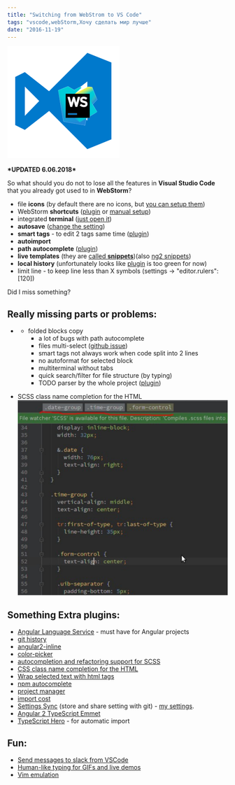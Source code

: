 ```yaml
---
title: "Switching from WebStrom to VS Code"
tags: "vscode,webStorm,Хочу сделать мир лучше"
date: "2016-11-19"
---
```


![vscode_webstorm_logo](images/vscode_webstorm_logo.png)

**\*UPDATED 6.06.2018\*** 

So what should you do not to lose all the features in **Visual Studio Code** that you already got used to in **WebStorm**?

- file **icons** (by default there are no icons, but [you can setup them](https://code.visualstudio.com/blogs/2016/09/08/icon-themes))
- WebStorm **shortcuts** ([plugin](https://marketplace.visualstudio.com/items?itemName=k--kato.intellij-idea-keybindings) or [manual setup](https://github.com/odynvolk/intellij-visual-studio-code/blob/master/keybindings/keybindings.json))
- integrated **terminal** ([just open it](https://code.visualstudio.com/docs/editor/integrated-terminal))
- **autosave** ([change the setting](https://code.visualstudio.com/Docs/editor/codebasics#_save-auto-save))
- **smart tags** - to edit 2 tags same time ([plugin](https://marketplace.visualstudio.com/items?itemName=formulahendry.auto-rename-tag))
- **autoimport**
- **path autocomplete** ([plugin](https://marketplace.visualstudio.com/items?itemName=christian-kohler.path-intellisense))
- **live templates** (they are [called **snippets**](https://code.visualstudio.com/Docs/customization/userdefinedsnippets))(also [ng2 snippets](https://marketplace.visualstudio.com/items?itemName=johnpapa.Angular2))
- **local history** (unfortunately looks like [plugin](https://marketplace.visualstudio.com/items?itemName=xyz.local-history) is too green for now)
- limit line - to keep line less than X symbols (settings -> "editor.rulers": \[120\])

Did I miss something?

## Really missing parts or problems:

- - folded blocks copy
    - a lot of bugs with path autocomplete
    - files multi-select ([github issue](https://github.com/Microsoft/vscode/issues/1023))
    - smart tags not always work when code split into 2 lines
    - no autoformat for selected block
    - multiterminal without tabs
    - quick search/filter for file structure (by typing)
    - TODO parser by the whole project ([plugin](https://marketplace.visualstudio.com/items?itemName=minhthai.vscode-todo-parser))

- SCSS class name completion for the HTML![](images/Screen-Shot-2017-01-10-at-18.27.06.png)

## Something Extra plugins:

- [Angular Language Service](https://marketplace.visualstudio.com/items?itemName=Angular.ng-template) - must have for Angular projects
- [git history](https://marketplace.visualstudio.com/items?itemName=donjayamanne.githistory)
- [angular2-inline](https://marketplace.visualstudio.com/items?itemName=natewallace.angular2-inline)
- [color-picker](https://marketplace.visualstudio.com/items?itemName=anseki.vscode-color)
- [autocompletion and refactoring support for SCSS](https://marketplace.visualstudio.com/items?itemName=mrmlnc.vscode-scss)
- [CSS class name completion for the HTML](https://marketplace.visualstudio.com/items?itemName=Zignd.html-css-class-completion)
- [Wrap selected text with html tags](https://marketplace.visualstudio.com/items?itemName=bradgashler.htmltagwrap)
- [npm autocomplete](https://marketplace.visualstudio.com/items?itemName=christian-kohler.npm-intellisense)
- [project manager](https://marketplace.visualstudio.com/items?itemName=alefragnani.project-manager)
- [import cost](https://marketplace.visualstudio.com/items?itemName=wix.vscode-import-cost)
- [Settings Sync](https://marketplace.visualstudio.com/items?itemName=Shan.code-settings-sync) (store and share setting with git) - [my settings](https://gist.github.com/stevermeister/1d78211325ad36d44c88a15dd6a70769).
- [Angular 2 TypeScript Emmet](https://marketplace.visualstudio.com/items?itemName=jakethashi.vscode-angular2-emmet)
- [TypeScript Hero](https://marketplace.visualstudio.com/items?itemName=rbbit.typescript-hero) - for automatic import

## Fun:

- [Send messages to slack from VSCode](https://marketplace.visualstudio.com/items?itemName=sozercan.slack)
- [Human-like typing for GIFs and live demos](https://marketplace.visualstudio.com/items?itemName=dansilver.typewriter)
- [Vim emulation](https://marketplace.visualstudio.com/items?itemName=vscodevim.vim)
